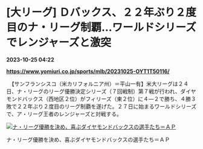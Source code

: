 # [大リーグ] Ｄバックス、２２年ぶり２度目のナ・リーグ制覇…ワールドシリーズでレンジャーズと激突

**2023-10-25 04:22**

**https://www.yomiuri.co.jp/sports/mlb/20231025-OYT1T50116/**

　【サンフランシスコ（米カリフォルニア州）＝平山一有】米大リーグは２４日、ナ・リーグのリーグ優勝決定シリーズ（７回戦制）第７戦が行われ、ダイヤモンドバックス（西地区２位）がフィリーズ（東２位）に４―２で勝ち、４勝３敗で２２年ぶり２度目のリーグ制覇を遂げた。２７日に始まるワールドシリーズで、ア・リーグ王者のレンジャーズと対戦する。

[![ナ・リーグ優勝を決め、喜ぶダイヤモンドバックスの選手たち＝ＡＰ](https://www.yomiuri.co.jp/media/2023/10/20231025-OYT1I50074-1.jpg)](https://www.yomiuri.co.jp/pluralphoto/20231025-OYT1I50074/)

ナ・リーグ優勝を決め、喜ぶダイヤモンドバックスの選手たち＝ＡＰ
